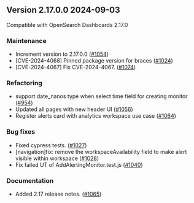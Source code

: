## Version 2.17.0.0 2024-09-03
Compatible with OpenSearch Dashboards 2.17.0

### Maintenance
* Increment version to 2.17.0.0 ([#1054](https://github.com/opensearch-project/alerting-dashboards-plugin/pull/1054))
* [CVE-2024-4068] Pinned package version for braces ([#1024](https://github.com/opensearch-project/alerting-dashboards-plugin/pull/1024))
* [CVE-2024-4067] Fix CVE-2024-4067. ([#1074](https://github.com/opensearch-project/alerting-dashboards-plugin/pull/1074))

### Refactoring
* support date_nanos type when select time field for creating monitor ([#954](https://github.com/opensearch-project/alerting-dashboards-plugin/pull/954))
* Updated all pages with new header UI ([#1056](https://github.com/opensearch-project/alerting-dashboards-plugin/pull/1056))
* Register alerts card with analytics workspace use case ([#1064](https://github.com/opensearch-project/alerting-dashboards-plugin/pull/1064))

### Bug fixes
* Fixed cypress tests. ([#1027](https://github.com/opensearch-project/alerting-dashboards-plugin/pull/1027))
* [navigation]fix: remove the workspaceAvailability field to make alert visible within workspace ([#1028](https://github.com/opensearch-project/alerting-dashboards-plugin/pull/1028))
* Fix failed UT of AddAlertingMonitor.test.js ([#1040](https://github.com/opensearch-project/alerting-dashboards-plugin/pull/1040))

### Documentation
* Added 2.17 release notes. ([#1065](https://github.com/opensearch-project/alerting-dashboards-plugin/pull/1065))